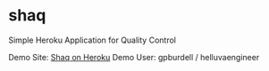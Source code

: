 # shaq
Simple Heroku Application for Quality Control

Demo Site:  [Shaq on Heroku](https://shaq.herokuapp.com/)
Demo User:  gpburdell / helluvaengineer
